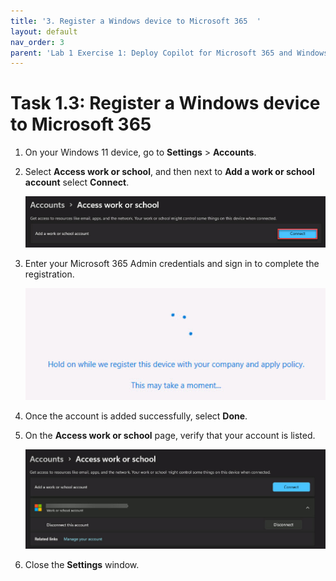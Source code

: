 ```yaml
---
title: '3. Register a Windows device to Microsoft 365  '
layout: default
nav_order: 3
parent: 'Lab 1 Exercise 1: Deploy Copilot for Microsoft 365 and Windows Copilot'
---
```


# Task 1.3: Register a Windows device to Microsoft 365  

1.  On your Windows 11 device, go to **Settings** > **Accounts**.   

 

1.  Select **Access work or school**, and then next to **Add a work or school account** select **Connect**. 

 

    ![7a.jpg](../media/lab1/7a.jpg) 

 

1.  Enter your Microsoft 365 Admin credentials and sign in to complete the registration.  

 

    ![b5.jpg](../media/lab1/b5.jpg) 

 

1.  Once the account is added successfully, select **Done**. 

 

1.  On the **Access work or school** page, verify that your account is listed.  

 

    ![8a.jpg](../media/lab1/8a.jpg) 

 

1.  Close the **Settings** window. 

 
